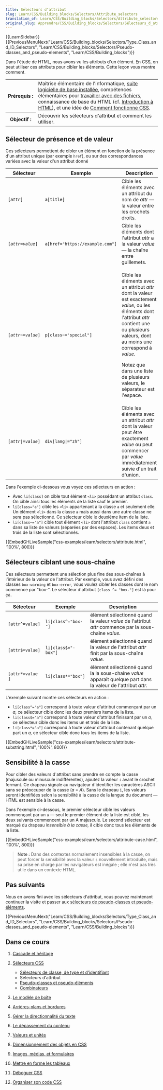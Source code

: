 ```yaml
---
title: Sélecteurs d'attribut
slug: Learn/CSS/Building_blocks/Selectors/Attribute_selectors
translation_of: Learn/CSS/Building_blocks/Selectors/Attribute_selectors
original_slug: Apprendre/CSS/Building_blocks/Selectors/Sélecteurs_d_atrribut
---
```

{{LearnSidebar}}{{PreviousMenuNext("Learn/CSS/Building_blocks/Selectors/Type_Class_and_ID_Selectors", "Learn/CSS/Building_blocks/Selectors/Pseudo-classes_and_pseudo-elements", "Learn/CSS/Building_blocks")}}

Dans l'étude de HTML, nous avons vu les attributs d'un élément. En CSS, on peut utiliser ces attributs pour cibler les éléments. Cette leçon vous montre comment.

<table class="standard-table">
  <tbody>
    <tr>
      <th scope="row">Prérequis&nbsp;:</th>
      <td>
        Maîtrise élémentaire de l'informatique,
        <a
          href="/fr/docs/Learn/Getting_started_with_the_web/Installing_basic_software"
          >suite logicielle de base installée</a
        >, compétences élémentaires pour
        <a href="/fr/docs/Learn/Getting_started_with_the_web/Dealing_with_files"
          >travailler avec des fichiers</a
        >, connaissance de base du HTML (cf.
        <a href="/fr/docs/Learn/HTML/Introduction_to_HTML"
          >Introduction à HTML</a
        >), et une idée de
        <a href="/fr/docs/Learn/CSS/First_steps/How_CSS_works"
          >Comment fonctionne CSS</a
        >.
      </td>
    </tr>
    <tr>
      <th scope="row">Objectif&nbsp;:</th>
      <td>Découvrir les sélecteurs d'attribut et comment les utiliser.</td>
    </tr>
  </tbody>
</table>

## Sélecteur de présence et de valeur

Ces sélecteurs permettent de cibler un élément en fonction de la présence d'un attribut unique (par exemple `href`), ou sur des correspondances variées avec la valeur d'un attribut donné

<table class="standard-table">
  <thead>
    <tr>
      <th scope="col">Sélecteur</th>
      <th scope="col">Exemple</th>
      <th scope="col">Description</th>
    </tr>
  </thead>
  <tbody>
    <tr>
      <td><code>[<em>attr</em>]</code></td>
      <td><code>a[title]</code></td>
      <td>
        Cible les éléments avec un attribut du nom de <em>attr</em> — la valeur
        entre les crochets droits.
      </td>
    </tr>
    <tr>
      <td><code>[<em>attr</em>=<em>value</em>]</code></td>
      <td><code>a[href="https://example.com"]</code></td>
      <td>
        Cible les éléments dont l'attribut <em>attr</em> a la valeur
        <em>value</em> — la chaîne entre guillemets.
      </td>
    </tr>
    <tr>
      <td><code>[<em>attr</em>~=<em>value</em>]</code></td>
      <td><code>p[class~="special"]</code></td>
      <td>
        <p>
          Cible les éléments avec un attribut <em>attr</em> dont la valeur est
          exactement <em>value</em>, ou les éléments dont l'attribut
          <em>attr</em> contient une ou plusieurs valeurs, dont au moins une
          correspond à <em>value</em>.
        </p>
        <p>
          Notez que dans une liste de plusieurs valeurs, le séparateur est
          l'espace.
        </p>
      </td>
    </tr>
    <tr>
      <td><code>[<em>attr</em>|=<em>value</em>]</code></td>
      <td><code>div[lang|="zh"]</code></td>
      <td>
        Cible les éléments avec un attribut <em>attr</em> dont la valeur peut
        être exactement <em>value</em> ou peut commencer par
        <em>value</em> immédiatement suivie d'un trait d'union.
      </td>
    </tr>
  </tbody>
</table>

Dans l'exemple ci-dessous vous voyez ces sélecteurs en action :

- Avec `li[class]` on cible tout élément `<li>` possédant un attribut `class`. On cible ainsi tous les éléments de la liste sauf le premier.
- `li[class="a"]` cible les `<li>` appartenant à la classe `a` et seulement elle. Un élément `<li>` dans la classe `a` mais aussi dans une autre classe ne sera pas sélectionné. Ce sélecteur cible le deuxième item de la liste.
- `li[class~="a"]` cible tout élément `<li>` dont l'attribut `class` contient `a` dans sa liste de valeurs (séparées par des espaces). Les items deux et trois de la liste sont sélectionnés.

{{EmbedGHLiveSample("css-examples/learn/selectors/attribute.html", '100%', 800)}}

## Sélecteurs ciblant une sous-chaîne

Ces sélecteurs permettent une sélection plus fine des sous-chaînes à l'intérieur de la valeur de l'attribut. Par exemple, vous avez défini des classes `box-warning` et `box-error`, vous voulez cibler les classes dont le nom commence par "box-". Le sélecteur d'attribut `[class ^= "box-"]` est là pour ça.

| Sélecteur        | Exemple             | Description                                                                                                    |
| ---------------- | ------------------- | -------------------------------------------------------------------------------------------------------------- |
| `[attr^=value]`  | `li[class^="box-"]` | élément sélectionné quand la valeur _value_ de l'attribut _attr_ commence par la sous-chaîne _value._          |
| `[attr$=value]`  | `li[class$="-box"]` | élément sélectionné quand la valeur de l'attribut _attr_ finit par la sous-chaîne _value._                     |
| `[attr*=value ]` | `li[class*="box"]`  | élément sélectionné quand la la sous-chaîne _value_ apparaît quelque part dans la valeur de l'attribut _attr._ |

L'exemple suivant montre ces sélecteurs en action :

- `li[class^="a"]` correspond à toute valeur d'attribut commençant par un _a,_ ce sélecteur cible donc les deux premiers items de la liste.
- `li[class$="a"]` correspond à toute valeur d'attribut finissant par un _a,_ ce sélecteur cible donc les items un et trois de la liste.
- `li[class*="a"]` correspond à toute valeur d'attribut contenant quelque part un _a,_ ce sélecteur cible donc tous les items de la liste.

{{EmbedGHLiveSample("css-examples/learn/selectors/attribute-substring.html", '100%', 800)}}

## Sensibilité à la casse

Pour cibler des valeurs d'attribut sans prendre en compte la casse (majuscule ou minuscule indifférentes), ajoutez la valeur `i` avant le crochet fermant. Ce drapeau signale au navigateur d'identifier les caractères ASCII sans se préoccuper de la casse (_a_ = _A_). Sans le drapeau `i`, les valeurs seront identifiées selon la sensibilité à la casse de la langue du document — HTML est sensible à la casse.

Dans l'exemple ci-dessous, le premier sélecteur cible les valeurs commençant par un `a` — seul le premier élément de la liste est ciblé, les deux suivants commencent par un A majuscule. Le second sélecteur est marqué du drapeau _insensible à la casse,_ il cible donc tous les éléments de la liste.

{{EmbedGHLiveSample("css-examples/learn/selectors/attribute-case.html", '100%', 800)}}

> **Note :** Dans des contextes normalement insensibles à la casse, on peut forcer la sensibilité avec la valeur `s` nouvellement introduite, mais sa prise en charge par les navigateurs est inégale ; elle n'est pas très utile dans un contexte HTML.

## Pas suivants

Nous en avons fini avec les sélecteurs d'attribut, vous pouvez maintenant continuer la visite et passer aux [sélecteurs de pseudo-classes et pseudo-éléments](/fr/docs/Learn/CSS/Building_blocks/Selectors/Pseudo-classes_and_pseudo-elements).

{{PreviousMenuNext("Learn/CSS/Building_blocks/Selectors/Type_Class_and_ID_Selectors", "Learn/CSS/Building_blocks/Selectors/Pseudo-classes_and_pseudo-elements", "Learn/CSS/Building_blocks")}}

## Dans ce cours

1.  [Cascade et héritage](/fr/docs/Learn/CSS/Building_blocks/Cascade_and_inheritance)
2.  [Sélecteurs CSS](/fr/docs/Learn/CSS/Building_blocks/Selectors)

    - [Sélecteurs de classe, de type et d'identifiant](/fr/docs/Learn/CSS/Building_blocks/Selectors/Type_Class_and_ID_Selectors)
    - Sélecteurs d'attribut
    - [Pseudo-classes et pseudo-éléments](/fr/docs/Learn/CSS/Building_blocks/Selectors/Pseudo-classes_and_pseudo-elements)
    - [Combinateurs](/fr/docs/Learn/CSS/Building_blocks/Selectors/Combinators)

3.  [Le modèle de boîte](/fr/docs/Learn/CSS/Building_blocks/The_box_model)
4.  [Arrières-plans et bordures](/fr/docs/Learn/CSS/Building_blocks/Backgrounds_and_borders)
5.  [Gérer la directionnalité du texte](/fr/docs/Learn/CSS/Building_blocks/Handling_different_text_directions)
6.  [Le dépassement du contenu](/fr/docs/Learn/CSS/Building_blocks/Overflowing_content)
7.  [Valeurs et unités](/fr/docs/Learn/CSS/Building_blocks/Values_and_units)
8.  [Dimensionnement des objets en CSS](/fr/docs/Learn/CSS/Building_blocks/Sizing_items_in_CSS)
9.  [Images, médias, et formulaires](/fr/docs/Learn/CSS/Building_blocks/Images_media_form_elements)
10. [Mettre en forme les tableaux](/fr/docs/Learn/CSS/Building_blocks/Styling_tables)
11. [Déboguer CSS](/fr/docs/Learn/CSS/Building_blocks/Debugging_CSS)
12. [Organiser son code CSS](/fr/docs/Learn/CSS/Building_blocks/Organizing)
